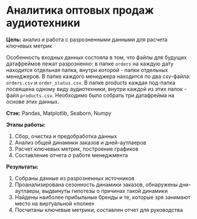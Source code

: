 # Аналитика оптовых продаж аудиотехники

**Цель:** анализ и работа с разрозненными данными для расчета ключевых метрик

Особенность входных данных состояла в том, что файлы для будущих датафреймов лежат разрозненно: в папке `orders` на каждую дату находится отдельная папка, внутри которой - папки отдельных менеджеров. В папке каждого менеджера находится по два csv-файла: `orders.csv` и `order_status.csv`. В папке products каждая под-папка посвящена одному виду аудиотехники, внутри каждой из этих папок - файл `products.csv`. Необходимо было собрать три датафрейма на основе этих данных.

**Стэк:** Pandas, Matplotlib, Seaborn, Numpy

**Этапы работы:**
1) Сбор, очистка и предобработка данных
2) Анализ общей динамики заказов и дней-аутлаеров
3) Расчет ключевых метрик, построение графиков
4) Составление отчета о работе менеджмента

**Результаты:**
1) Собраны данные из разрозненных источников
2) Проанализирована сезонность динамики заказов, обнаружены дни-аутлаеры, выдвинуты гипотезы о причинах такой динамики
3) Найдены наиболее прибыльные бренды и те, которые зря занимают место на виртуальной «полке»
4) Посчитаны ключевые метрики, составлен отчет для руководства
